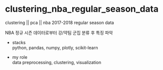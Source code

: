 # clustering_nba_regular_season_data
clustering || pca || nba 2017-2018 regular season data

NBA 정규 시즌 데이터로부터 강/약팀 군집 분류 후 특징 파악

- stacks <br>
python, pandas, numpy, plotly, scikit-learn

- my role <br>
data preprocessing, clustering, visualization
